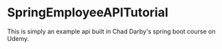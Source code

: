 # SpringEmployeeAPITutorial

This is simply an example api built in Chad Darby's spring boot course on Udemy.
